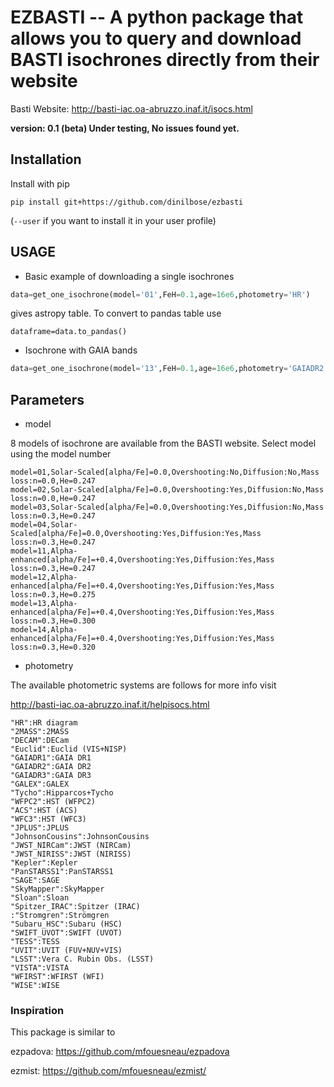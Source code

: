 EZBASTI -- A python package that allows you to query and download BASTI isochrones directly from their website
=======================================================================================================
Basti Website: http://basti-iac.oa-abruzzo.inaf.it/isocs.html

**version: 0.1 (beta) Under testing, No issues found yet.**

Installation
------------
Install with pip

```
pip install git+https://github.com/dinilbose/ezbasti
```
(`--user` if you want to install it in your user profile)


USAGE
-----
* Basic example of downloading a single isochrones
```python
data=get_one_isochrone(model='01',FeH=0.1,age=16e6,photometry='HR')
```
gives astropy table. To convert to pandas table use
```
dataframe=data.to_pandas()
```
* Isochrone with GAIA bands
```python
data=get_one_isochrone(model='13',FeH=0.1,age=16e6,photometry='GAIADR2')
```



Parameters
-----

* model

8 models of isochrone are available from the BASTI website. Select model using the model number

```
model=01,Solar-Scaled[alpha/Fe]=0.0,Overshooting:No,Diffusion:No,Mass loss:n=0.0,He=0.247
model=02,Solar-Scaled[alpha/Fe]=0.0,Overshooting:Yes,Diffusion:No,Mass loss:n=0.0,He=0.247
model=03,Solar-Scaled[alpha/Fe]=0.0,Overshooting:Yes,Diffusion:No,Mass loss:n=0.3,He=0.247
model=04,Solar-Scaled[alpha/Fe]=0.0,Overshooting:Yes,Diffusion:Yes,Mass loss:n=0.3,He=0.247
model=11,Alpha-enhanced[alpha/Fe]=+0.4,Overshooting:Yes,Diffusion:Yes,Mass loss:n=0.3,He=0.247
model=12,Alpha-enhanced[alpha/Fe]=+0.4,Overshooting:Yes,Diffusion:Yes,Mass loss:n=0.3,He=0.275
model=13,Alpha-enhanced[alpha/Fe]=+0.4,Overshooting:Yes,Diffusion:Yes,Mass loss:n=0.3,He=0.300
model=14,Alpha-enhanced[alpha/Fe]=+0.4,Overshooting:Yes,Diffusion:Yes,Mass loss:n=0.3,He=0.320
```

* photometry

The available photometric systems are follows for more info visit

http://basti-iac.oa-abruzzo.inaf.it/helpisocs.html


```
"HR":HR diagram
"2MASS":2MASS
"DECAM":DECam
"Euclid":Euclid (VIS+NISP)
"GAIADR1":GAIA DR1
"GAIADR2":GAIA DR2
"GAIADR3":GAIA DR3
"GALEX":GALEX
"Tycho":Hipparcos+Tycho
"WFPC2":HST (WFPC2)
"ACS":HST (ACS)
"WFC3":HST (WFC3)
"JPLUS":JPLUS
"JohnsonCousins":JohnsonCousins
"JWST_NIRCam":JWST (NIRCam)
"JWST_NIRISS":JWST (NIRISS)
"Kepler":Kepler
"PanSTARSS1":PanSTARSS1
"SAGE":SAGE
"SkyMapper":SkyMapper
"Sloan":Sloan
"Spitzer_IRAC":Spitzer (IRAC)
:"Stromgren":Strömgren
"Subaru_HSC":Subaru (HSC)
"SWIFT_UVOT":SWIFT (UVOT)
"TESS":TESS
"UVIT":UVIT (FUV+NUV+VIS)
"LSST":Vera C. Rubin Obs. (LSST)
"VISTA":VISTA
"WFIRST":WFIRST (WFI)
"WISE":WISE
```

### Inspiration
This package is similar to

ezpadova: https://github.com/mfouesneau/ezpadova

ezmist: https://github.com/mfouesneau/ezmist/
